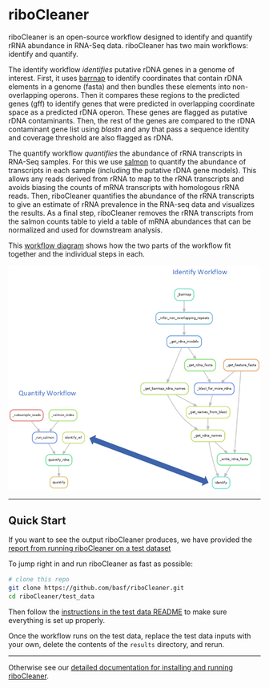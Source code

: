
# riboCleaner

riboCleaner is an open-source workflow designed to identify and quantify rRNA abundance in RNA-Seq data. riboCleaner has two main workflows: identify and quantify.

The identify workflow *identifies* putative rDNA genes in a genome of interest. First, it uses [barrnap](https://github.com/tseemann/barrnap) to identify coordinates that contain rDNA elements in a genome (fasta) and then bundles these elements into non-overlapping operons. Then it compares these regions to the predicted genes (gff) to identify genes that were predicted in overlapping coordinate space as a predicted rDNA operon. These genes are flagged as putative rDNA contaminants. Then, the rest of the genes are compared to the rDNA contaminant gene list using *blastn* and any that pass a sequence identity and coverage threshold are also flagged as rDNA.

The quantify workflow *quantifies* the abundance of rRNA transcripts in RNA-Seq samples. For this we use [salmon](https://combine-lab.github.io/salmon/) to quantify the abundance of transcripts in each sample (including the putative rDNA gene models). This allows any reads derived from rRNA to map to the rRNA transcripts and avoids biasing the counts of mRNA transcripts with homologous rRNA reads. Then, riboCleaner quantifies the abundance of the rRNA transcripts to give an estimate of rRNA prevalence in the RNA-seq data and visualizes the results. As a final step, riboCleaner removes the rRNA transcripts from the salmon counts table to yield a table of mRNA abundances that can be normalized and used for downstream analysis.

This [workflow diagram](./riboCleaner.png) shows how the two parts of the workflow fit together and the individual steps in each.

![workflow_diagram](./riboCleaner.png)

---

## Quick Start

If you want to see the output riboCleaner produces, we have provided the [report from running riboCleaner on a test dataset](test_data.example_report.zip)

To jump right in and run riboCleaner as fast as possible:


```bash
# clone this repo
git clone https://github.com/basf/riboCleaner.git
cd riboCleaner/test_data
```

Then follow the [instructions in the test data README](./test_data/README.md) to make sure everything is set up properly.

Once the workflow runs on the test data, replace the test data inputs with your own, delete the contents of the `results` directory, and rerun. 

---

Otherwise see our [detailed documentation for installing and running riboCleaner](./docs/manual.md).
